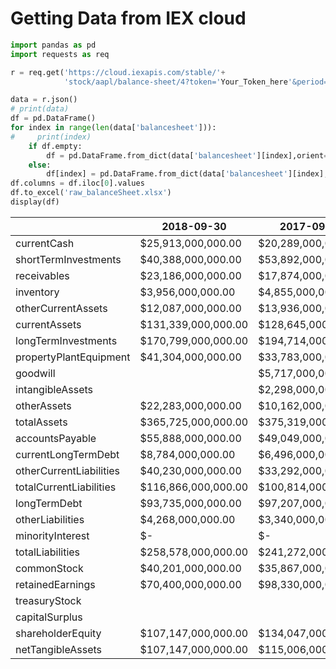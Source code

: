 
# Getting Data from IEX cloud 
```python
import pandas as pd
import requests as req
```


```python
r = req.get('https://cloud.iexapis.com/stable/'+
            'stock/aapl/balance-sheet/4?token='Your_Token_here'&period=annual')
```


```python
data = r.json()
# print(data)
df = pd.DataFrame()
for index in range(len(data['balancesheet'])):
#     print(index)
    if df.empty:
        df = pd.DataFrame.from_dict(data['balancesheet'][index],orient='index')
    else:
        df[index] = pd.DataFrame.from_dict(data['balancesheet'][index],orient='index')
df.columns = df.iloc[0].values
df.to_excel('raw_balanceSheet.xlsx')
display(df)
```
|                          |    2018-09-30        |     2017-09-30     |     2016-09-30      |    2015-09-30             | 
|-------------------------|-----------------------|-----------------------|-----------------------|-----------------------| 
| currentCash             |  $25,913,000,000.00   |  $20,289,000,000.00   |  $20,484,000,000.00   |  $21,120,000,000.00   | 
| shortTermInvestments    |  $40,388,000,000.00   |  $53,892,000,000.00   |  $46,671,000,000.00   |  $20,481,000,000.00   | 
| receivables             |  $23,186,000,000.00   |  $17,874,000,000.00   |  $15,754,000,000.00   |  $16,849,000,000.00   | 
| inventory               |  $3,956,000,000.00    |  $4,855,000,000.00    |  $2,132,000,000.00    |  $2,349,000,000.00    | 
| otherCurrentAssets      |  $12,087,000,000.00   |  $13,936,000,000.00   |  $8,283,000,000.00    |  $15,085,000,000.00   | 
| currentAssets           |  $131,339,000,000.00  |  $128,645,000,000.00  |  $106,869,000,000.00  |  $89,378,000,000.00   | 
| longTermInvestments     |  $170,799,000,000.00  |  $194,714,000,000.00  |  $170,430,000,000.00  |  $164,065,000,000.00  | 
| propertyPlantEquipment  |  $41,304,000,000.00   |  $33,783,000,000.00   |  $27,010,000,000.00   |  $22,471,000,000.00   | 
| goodwill                |                       |  $5,717,000,000.00    |  $5,414,000,000.00    |  $5,116,000,000.00    | 
| intangibleAssets        |                       |  $2,298,000,000.00    |  $3,206,000,000.00    |  $3,893,000,000.00    | 
| otherAssets             |  $22,283,000,000.00   |  $10,162,000,000.00   |  $8,757,000,000.00    |  $5,556,000,000.00    | 
| totalAssets             |  $365,725,000,000.00  |  $375,319,000,000.00  |  $321,686,000,000.00  |  $290,479,000,000.00  | 
| accountsPayable         |  $55,888,000,000.00   |  $49,049,000,000.00   |  $37,294,000,000.00   |  $35,490,000,000.00   | 
| currentLongTermDebt     |  $8,784,000,000.00    |  $6,496,000,000.00    |  $3,500,000,000.00    |  $2,500,000,000.00    | 
| otherCurrentLiabilities |  $40,230,000,000.00   |  $33,292,000,000.00   |  $30,107,000,000.00   |  $34,121,000,000.00   | 
| totalCurrentLiabilities |  $116,866,000,000.00  |  $100,814,000,000.00  |  $79,006,000,000.00   |  $80,610,000,000.00   | 
| longTermDebt            |  $93,735,000,000.00   |  $97,207,000,000.00   |  $75,427,000,000.00   |  $53,463,000,000.00   | 
| otherLiabilities        |  $4,268,000,000.00    |  $3,340,000,000.00    |  $4,285,000,000.00    |  $4,789,000,000.00    | 
| minorityInterest        |  $-                   |  $-                   |  $-                   |  $-                   | 
| totalLiabilities        |  $258,578,000,000.00  |  $241,272,000,000.00  |  $193,437,000,000.00  |  $171,124,000,000.00  | 
| commonStock             |  $40,201,000,000.00   |  $35,867,000,000.00   |  $31,251,000,000.00   |  $27,416,000,000.00   | 
| retainedEarnings        |  $70,400,000,000.00   |  $98,330,000,000.00   |  $96,364,000,000.00   |  $92,284,000,000.00   | 
| treasuryStock           |                       |                       |                       |                       | 
| capitalSurplus          |                       |                       |                       |                       | 
| shareholderEquity       |  $107,147,000,000.00  |  $134,047,000,000.00  |  $128,249,000,000.00  |  $119,355,000,000.00  | 
| netTangibleAssets       |  $107,147,000,000.00  |  $115,006,000,000.00  |  $108,409,000,000.00  |  $100,898,000,000.00  | 








